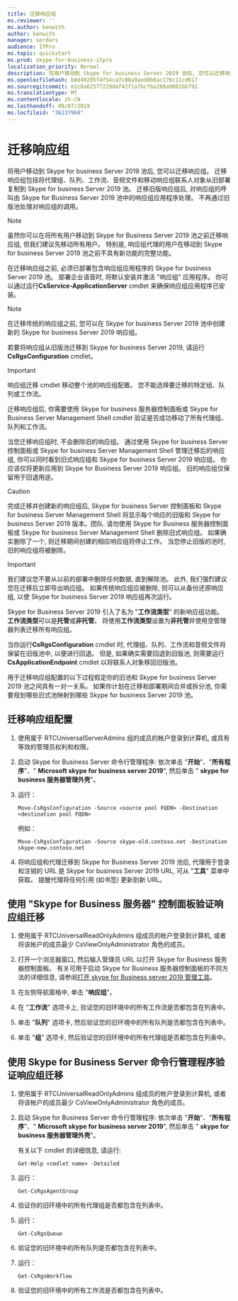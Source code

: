 ```yaml
---
title: 迁移响应组
ms.reviewer: ''
ms.author: kenwith
author: kenwith
manager: serdars
audience: ITPro
ms.topic: quickstart
ms.prod: skype-for-business-itpro
localization_priority: Normal
description: 将用户移动到 Skype for business Server 2019 池后, 您可以迁移响应组。 迁移响应组包括将代理组、队列、工作流、音频文件和移动响应组联系人对象从旧部署复制到 Skype for business Server 2019 池。 迁移旧版响应组后, 对响应组的呼叫由 Skype for Business Server 2019 池中的响应组应用程序处理。 不再通过旧版池处理对响应组的调用。
ms.openlocfilehash: b8d49205f4f54ca7c00a9aed0b6ac176c11cd617
ms.sourcegitcommit: e1c8a62577229daf42f1a7bcfba268a9001bb791
ms.translationtype: MT
ms.contentlocale: zh-CN
ms.lasthandoff: 08/07/2019
ms.locfileid: "36237968"
---
```

# <a name="migrate-response-groups"></a>迁移响应组

将用户移动到 Skype for business Server 2019 池后, 您可以迁移响应组。 迁移响应组包括将代理组、队列、工作流、音频文件和移动响应组联系人对象从旧部署复制到 Skype for business Server 2019 池。 迁移旧版响应组后, 对响应组的呼叫由 Skype for Business Server 2019 池中的响应组应用程序处理。 不再通过旧版池处理对响应组的调用。
  
> [!NOTE]
> 虽然你可以在将所有用户移动到 Skype for Business Server 2019 池之前迁移响应组, 但我们建议先移动所有用户。 特别是, 响应组代理的用户在移动到 Skype for business Server 2019 池之前不具有新功能的完整功能。 
  
在迁移响应组之前, 必须已部署包含响应组应用程序的 Skype for business Server 2019 池。 部署企业语音时, 将默认安装并激活 "响应组" 应用程序。 你可以通过运行**CsService-ApplicationServer** cmdlet 来确保响应组应用程序已安装。 
  
> [!NOTE]
> 在迁移传统的响应组之前, 您可以在 Skype for business Server 2019 池中创建新的 Skype for business Server 2019 响应组。 
  
若要将响应组从旧版池迁移到 Skype for business Server 2019, 请运行**CsRgsConfiguration** cmdlet。 
  
> [!IMPORTANT]
> 响应组迁移 cmdlet 移动整个池的响应组配置。 您不能选择要迁移的特定组、队列或工作流。 
  
迁移响应组后, 你需要使用 Skype for business 服务器控制面板或 Skype for Business Server Management Shell cmdlet 验证是否成功移动了所有代理组、队列和工作流。 
  
当您迁移响应组时, 不会删除旧的响应组。 通过使用 Skype for business Server 控制面板或 Skype for business Server Management Shell 管理迁移后的响应组, 你可以同时看到旧式响应组和 Skype for business Server 2019 响应组。 你应该仅将更新应用到 Skype for Business Server 2019 响应组。 旧的响应组仅保留用于回退用途。 
  
> [!CAUTION]
> 完成迁移并创建新的响应组后, Skype for business Server 控制面板和 Skype for business Server Management Shell 将显示每个响应的旧版和 Skype for business Server 2019 版本。团队. 请勿使用 Skype for Business 服务器控制面板或 Skype for business Server Management Shell 删除旧式响应组。 如果确实删除了一个, 则迁移期间创建的相应响应组将停止工作。 当您停止旧版的池时, 旧的响应组将被删除。 
  
> [!IMPORTANT]
> 我们建议您不要从以前的部署中删除任何数据, 直到解除池。 此外, 我们强烈建议您在迁移后立即导出响应组。 如果传统响应组应被删除, 则可以从备份还原响应组, 以使 Skype for business Server 2019 响应组再次运行。 
  
Skype for Business Server 2019 引入了名为 "**工作流类型**" 的新响应组功能。 **工作流类型**可以是**托管**或**非托管**。 将使用**工作流类型**设置为**非托管**并使用空管理器列表迁移所有响应组。 
  
当你运行**CsRgsConfiguration** cmdlet 时, 代理组、队列、工作流和音频文件将保留在旧版池中, 以便进行回退。 但是, 如果确实需要回退到旧版池, 则需要运行**CsApplicationEndpoint** cmdlet 以将联系人对象移回旧版池。 
  
用于迁移响应组配置的以下过程假定你的旧池和 Skype for business Server 2019 池之间具有一对一关系。 如果你计划在迁移和部署期间合并或拆分池, 你需要规划哪些旧式池映射到哪些 Skype for business Server 2019 池。
  
## <a name="to-migrate-response-group-configurations"></a>迁移响应组配置

1. 使用属于 RTCUniversalServerAdmins 组的成员的帐户登录到计算机, 或具有等效的管理员权利和权限。
    
2. 启动 Skype for Business Server 命令行管理程序: 依次单击 "**开始**"、"**所有程序**"、" **Microsoft skype for business server 2019**", 然后单击 " **skype for business 服务器管理外壳**"。
    
3. 运行：
    
   ```
   Move-CsRgsConfiguration -Source <source pool FQDN> -Destination <destination pool FQDN>
   ```

    例如：
    
   ```
   Move-CsRgsConfiguration -Source skype-old.contoso.net -Destination skype-new.contoso.net
   ```

4. 将响应组和代理迁移到 Skype for Business Server 2019 池后, 代理用于登录和注销的 URL 是 Skype for business Server 2019 URL, 可从 "**工具**" 菜单中获取。 提醒代理将任何引用 (如书签) 更新到新 URL。 
    
## <a name="to-verify-response-group-migration-by-using-skype-for-business-server-control-panel"></a>使用 "Skype for Business 服务器" 控制面板验证响应组迁移

1. 使用属于 RTCUniversalReadOnlyAdmins 组成员的帐户登录到计算机, 或者将该帐户的成员最少 CsViewOnlyAdministrator 角色的成员。
    
2. 打开一个浏览器窗口, 然后输入管理员 URL 以打开 Skype for Business 服务器控制面板。 有关可用于启动 Skype for Business 服务器控制面板的不同方法的详细信息, 请参阅[打开 skype for Business server 2019 管理工具](https://technet.microsoft.com/en-us/library/gg195741(v=ocs.15).aspx)。 
    <!-- The above link points to un-rebranded 2013 content we will need to discuss rebrand or bring forward -->
3. 在左侧导航窗格中, 单击 "**响应组**"。
    
4. 在 "**工作流**" 选项卡上, 验证您的旧环境中的所有工作流是否都包含在列表中。 
    
5. 单击 "**队列**" 选项卡, 然后验证您的旧环境中的所有队列是否都包含在列表中。 
    
6. 单击 "**组**" 选项卡, 然后验证您的旧环境中的所有代理组是否都包含在列表中。 
    
## <a name="to-verify-response-group-migration-by-using-skype-for-business-server-management-shell"></a>使用 Skype for Business Server 命令行管理程序验证响应组迁移

1. 使用属于 RTCUniversalReadOnlyAdmins 组成员的帐户登录到计算机, 或者将该帐户的成员最少 CsViewOnlyAdministrator 角色的成员。
    
2. 启动 Skype for Business Server 命令行管理程序: 依次单击 "**开始**"、"**所有程序**"、" **Microsoft skype for business server 2019**", 然后单击 " **skype for business 服务器管理外壳**"。
    
    有关以下 cmdlet 的详细信息, 请运行:
    
   ```
   Get-Help <cmdlet name> -Detailed
   ```

3. 运行：
    
   ```
   Get-CsRgsAgentGroup
   ```

4. 验证你的旧环境中的所有代理组是否都包含在列表中。
    
5. 运行：
    
   ```
   Get-CsRgsQueue
   ```

6. 验证您的旧环境中的所有队列是否都包含在列表中。
    
7. 运行：
    
   ```
   Get-CsRgsWorkflow
   ```

8. 验证您的旧环境中的所有工作流是否都包含在列表中。
    

